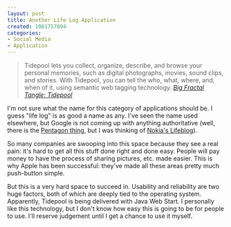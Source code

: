 ```yaml
--- 
layout: post
title: Another Life Log Application
created: 1081757894
categories: 
- Social Media
- Application
---
```

<blockquote>
Tidepool lets you collect, organize, describe, and browse your personal memories, such as digital photographs, movies, sound clips, and stories. With Tidepool, you can tell the who, what, where, and, when of it, using semantic web tagging technology.
<cite><a href="http://bigfractaltangle.com/archive/2004/03/01.jsp">Big Fractal Tangle: Tidepool</a></cite>
</blockquote>

<p>I'm not sure what the name for this category of applications should be. I guess "life log" is as good a name as any. I've seen the name used elsewhere, but Google is not coming up with anything authoritative (well, there is the <a href="http://www.wired.com/news/privacy/0,1848,62158,00.html?tw=wn_polihead_3">Pentagon thing</a>, but I was thinking of <a href="http://www.nokia.com/nokia/0,,54630,00.html">Nokia's Lifeblog</a>).</p>
<!--break-->
<p>So many companies are swooping into this space because they see a real pain: it's hard to get all this stuff done right and done easy. People will pay money to have the process of sharing pictures, etc. made easier. This is why Apple has been successful: they've made all these areas pretty much push-button simple.</p>

<p>But this is a very hard space to succeed in. Usability and reliability are two huge factors, both of which are deeply tied to the operating system. Apparently, Tidepool is being delivered with Java Web Start. I personally like this technology, but I don't know how easy this is going to be for people to use. I'll reserve judgement until I get a chance to use it myself.</p>
